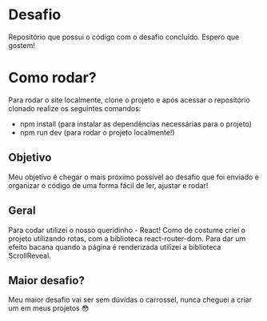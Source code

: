 # Desafio
Repositório que possui o código com o desafio concluído. Espero que gostem!

# Como rodar?
Para rodar o site localmente, clone o projeto e após acessar o repositório clonado realize os seguintes comandos:
- npm install (para instalar as dependências necessárias para o projeto)
- npm run dev (para rodar o projeto localmente!)

## Objetivo
Meu objetivo é chegar o mais próximo possível ao desafio que foi enviado e organizar o código de uma forma fácil de ler, ajustar e rodar!

## Geral
Para codar utilizei o nosso queridinho - React! 
Como de costume criei o projeto utilizando rotas, com a biblioteca react-router-dom.
Para dar um efeito bacana quando a página é renderizada utilizei a biblioteca ScrollReveal.

## Maior desafio?
Meu maior desafio vai ser sem dúvidas o carrossel, nunca cheguei a criar um em meus projetos 😳
